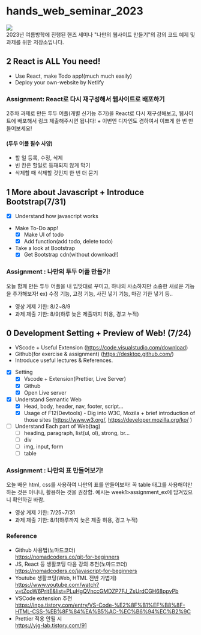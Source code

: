 # hands_web_seminar_2023

<a href="https://elderly-podium-4c3.notion.site/1bd6e64d4df94e5aa347df001e87a4e0?v=830240d32b2546d586fa582467e46576"><img src="https://img.shields.io/badge/Notion Link-3766AB?style=flat-square&logo=Notion&logoColor=white"/></a><br/>
2023년 여름방학에 진행된 핸즈 세미나 "나만의 웹사이트 만들기"의 강의 코드 예제 및 과제를 위한 저장소입니다.

## 2 React is ALL You need!

- Use React, make Todo app!(much much easily)
- Deploy your own-website by Netlify

### Assignment: React로 다시 재구성해서 웹사이트로 배포하기

2주차 과제로 만든 투두 어플(개별 신기능 추가)을 React로 다시 재구성해보고, 웹사이트에 배포해서 링크 제출해주시면 됩니다! + 이번엔 디자인도 겸하여서 이쁘게 한 번 만들어보세요!

#### (투두 어플 필수 사양)

- 할 일 등록, 수정, 삭제
- 빈 칸은 할일로 등재되지 않게 막기
- 삭제할 때 삭제할 것인지 한 번 더 묻기

## 1 More about Javascript + Introduce Bootstrap(7/31)

- [x] Understand how javascript works
- Make To-Do app!
  - [x] Make UI of todo
  - [x] Add function(add todo, delete todo)
- Take a look at Bootstrap
  - [x] Get Bootstrap cdn(without download!)

### Assignment : 나만의 투두 어플 만들기!

오늘 함께 만든 투두 어플을 내 입맛대로 꾸미고, 하나의 사소하지만 소중한 새로운 기능을 추가해보자! ex) 수정 기능, 고정 기능, 사진 넣기 기능, 마감 기한 넣기 등..

- 영상 게제 기한: 8/2~8/9
- 과제 제출 기한: 8/9(하루 늦은 제출까지 허용, 경고 누적)

## 0 Development Setting + Preview of Web! (7/24)

- VScode + Useful Extension (https://code.visualstudio.com/download)
- Github(for exercise & assignment) (https://desktop.github.com/)
- Introduce useful lectures & References.
- [x] Setting
  - [x] Vscode + Extension(Prettier, Live Server)
  - [x] Github
  - [x] Open Live server
- [x] Understand Semantic Web
  - [x] Head, body, header, nav, footer, script...
  - [x] Usage of F12(Devtools) - Dig into W3C, Mozila + brief introduction of those sites
        (https://www.w3.org/, https://developer.mozilla.org/ko/ )
- [ ] Understand Each part of Web(tag)
  - [ ] heading, paragraph, list(ul, ol), strong, br...
  - [ ] div
  - [ ] img, input, form
  - [ ] table

### Assignment : 나만의 표 만들어보기!

오늘 배운 html, css를 사용하여 나만의 표를 만들어보자! 꼭 table 태그를 사용해야만 하는 것은 아니나, 활용하는 것을 권장함. 예시는 week1>assignment_ex에 담겨있으니 확인하길 바람.

- 영상 게제 기한: 7/25~7/31
- 과제 제출 기한: 8/1(하루까지 늦은 제출 허용, 경고 누적)

### Reference

- Github 사용법(노마드코더)<br/>
  https://nomadcoders.co/git-for-beginners
- JS, React 등 생활코딩 다음 강의 추천(노마드코더)<br/>
  https://nomadcoders.co/javascript-for-beginners
- Youtube 생활코딩(Web, HTML 전반 가볍게) <br/>
  https://www.youtube.com/watch?v=tZooW6PritE&list=PLuHgQVnccGMDZP7FJ_ZsUrdCGH68ppvPb
- VSCode extension 추천 <br/>
  https://inpa.tistory.com/entry/VS-Code-%E2%8F%B1%EF%B8%8F-HTML-CSS-%EB%8F%84%EA%B5%AC-%EC%B6%94%EC%B2%9C
- Prettier 적용 안될 시 <br/>
  https://yjg-lab.tistory.com/91
